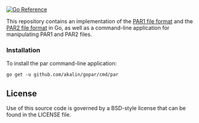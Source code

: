 [![Go Reference](https://pkg.go.dev/badge/github.com/akalin/gopar.svg)](https://pkg.go.dev/github.com/akalin/gopar)

This repository contains an implementation of the [PAR1 file
format](http://parchive.sourceforge.net/docs/specifications/parity-volume-spec-1.0/article-spec.html)
and the [PAR2 file
format](http://parchive.sourceforge.net/docs/specifications/parity-volume-spec/article-spec.html)
in Go, as well as a command-line application for manipulating PAR1 and
PAR2 files.

### Installation

To install the par command-line application:

```
go get -u github.com/akalin/gopar/cmd/par
```

## License

Use of this source code is governed by a BSD-style license that can be
found in the LICENSE file.
